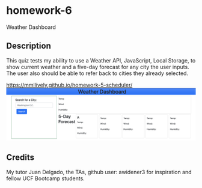 # homework-6
Weather Dashboard
## Description

This quiz tests my ability to use a Weather API, JavaScript, Local Storage, to show current weather and a five-day forecast for any city the user inputs. The user also should be able to refer back to cities they already selected.

https://mmllively.github.io/homework-5-scheduler/
![alt text](./Screen%20Shot%202022-10-13%20at%205.11.05%20PM.png)

## Credits

My tutor Juan Delgado, the TAs, github user: awidener3 for inspiration and fellow UCF Bootcamp students.



